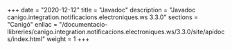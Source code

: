 +++
date        = "2020-12-12"
title       = "Javadoc"
description = "Javadoc canigo.integration.notificacions.electroniques.ws 3.3.0"
sections    = "Canigó"
enllac		= "/documentacio-llibreries/canigo.integration.notificacions.electroniques.ws/3.3.0/site/apidocs/index.html"
weight		= 1
+++

